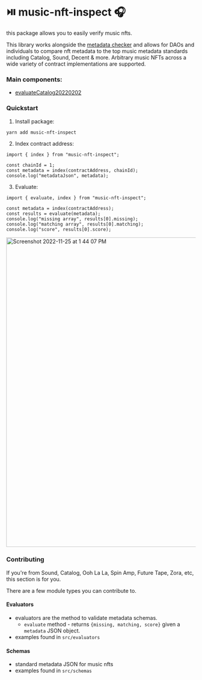 # ⏯️ music-nft-inspect 🎧

this package allows you to easily verify music nfts.

This library works alongside the [metadata checker](https://hq.decent.xyz/) and allows for DAOs and individuals to compare nft metadata to the top music metadata standards including Catalog, Sound, Decent & more. Arbitrary music NFTs across a wide variety of contract implementations are supported.

### Main components:

- [evaluateCatalog20220202](https://gist.github.com/bretth18/df8358c840fa94946ec212f753e290dd)

### Quickstart

1. Install package:

```bash
yarn add music-nft-inspect
```

2. Index contract address:

```tsx
import { index } from "music-nft-inspect";

const chainId = 1;
const metadata = index(contractAddress, chainId);
console.log("metadataJson", metadata);
```

3. Evaluate:

```tsx
import { evaluate, index } from "music-nft-inspect";

const metadata = index(contractAddress);
const results = evaluate(metadata);
console.log("missing array", results[0].missing);
console.log("matching array", results[0].matching);
console.log("score", results[0].score);
```

<img width="823" alt="Screenshot 2022-11-25 at 1 44 07 PM" src="https://user-images.githubusercontent.com/23249402/204039135-6de03f1c-26a0-4fc9-9846-1a4d6c73d789.png">

### Contributing

If you're from Sound, Catalog, Ooh La La, Spin Amp, Future Tape, Zora, etc, this section is for you.

There are a few module types you can contribute to.

#### Evaluators

- evaluators are the method to validate metadata schemas.
  - `evaluate` method - returns `{missing, matching, score}` given a `metadata` JSON object.
- examples found in `src/evaluators`

#### Schemas

- standard metadata JSON for music nfts
- examples found in `src/schemas`
